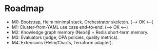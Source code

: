 # Roadmap

- M0: Bootstrap, Helm minimal stack, Orchestrator skeleton. (--> OK <--)
- M1: Cluster-from-YAML use case end-to-end. (--> OK <--)
- M2: Knowledge graph memory (Neo4j) + Redis short-term memory.
- M3: Evaluators (judge, OPA policies, quality metrics).
- M4: Extensions (Helm/Charts, Terraform adapter).
